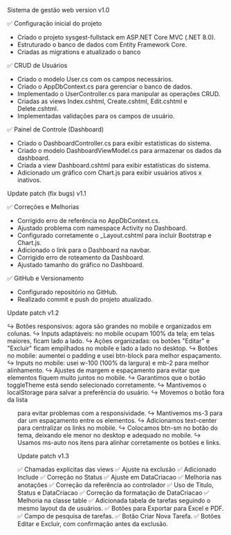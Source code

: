 Sistema de gestão web 
version v1.0

✅ Configuração inicial do projeto

- Criado o projeto sysgest-fullstack em ASP.NET Core MVC (.NET 8.0).
- Estruturado o banco de dados com Entity Framework Core.
- Criadas as migrations e atualizado o banco

✅ CRUD de Usuários

- Criado o modelo User.cs com os campos necessários.
- Criado o AppDbContext.cs para gerenciar o banco de dados.
- Implementado o UserController.cs para manipular as operações CRUD.
- Criadas as views Index.cshtml, Create.cshtml, Edit.cshtml e Delete.cshtml.
- Implementadas validações para os campos de usuário.

✅ Painel de Controle (Dashboard)

- Criado o DashboardController.cs para exibir estatísticas do sistema.
- Criado o modelo DashboardViewModel.cs para armazenar os dados da dashboard.
- Criada a view Dashboard.cshtml para exibir estatísticas do sistema.
- Adicionado um gráfico com Chart.js para exibir usuários ativos x inativos.


Update patch (fix bugs) v1.1

✅ Correções e Melhorias

- Corrigido erro de referência no AppDbContext.cs.
- Ajustado problema com namespace Activity no Dashboard.
- Configurado corretamente o _Layout.cshtml para incluir Bootstrap e Chart.js.
- Adicionado o link para o Dashboard na navbar.
- Corrigido erro de roteamento da Dashboard.
- Ajustado tamanho do gráfico no Dashboard.

✅ GitHub e Versionamento

- Configurado repositório no GitHub.
- Realizado commit e push do projeto atualizado.

Update patch v1.2

↪ Botões responsivos: agora são grandes no mobile e organizados em colunas.
↪ Inputs adaptáveis: no mobile ocupam 100% da tela; em telas maiores, ficam lado a lado.
↪ Ações organizadas: os botões "Editar" e "Excluir" ficam empilhados no mobile e lado a lado no desktop.
↪ Botões no mobile: aumentei o padding e usei btn-block para melhor espaçamento.
↪ Inputs no mobile: usei w-100 (100% da largura) e mb-2 para melhor alinhamento.
↪ Ajustes de margem e espaçamento para evitar que elementos fiquem muito juntos no mobile.
↪ Garantimos que o botão toggleTheme está sendo selecionado corretamente.
↪ Mantivemos o localStorage para salvar a preferência do usuário.
↪ Movemos o botão fora da lista <ul> para evitar problemas com a responsividade.
↪ Mantivemos ms-3 para dar um espaçamento entre os elementos.
↪ Adicionamos text-center para centralizar os links no mobile.
↪ Colocamos btn-sm no botão do tema, deixando ele menor no desktop e adequado no mobile.
↪ Usamos ms-auto nos itens para alinhar corretamente os botões e links.

Update patch v1.3

✅ Chamadas explícitas das views
✅ Ajuste na exclusão
✅ Adicionado Include
✅ Correção no Status
✅ Ajuste em DataCriacao
✅ Melhoria nas anotações
✅ Correção da referência ao controlador
✅ Uso de Titulo, Status e DataCriacao
✅ Correção da formatação de DataCriacao
✅ Melhoria na classe table
✅ Adicionada tabela de tarefas seguindo o mesmo layout da de usuários.
✅ Botões para Exportar para Excel e PDF.
✅ Campo de pesquisa de tarefas.
✅ Botão Criar Nova Tarefa.
✅ Botões Editar e Excluir, com confirmação antes da exclusão.
